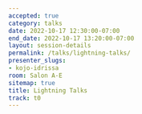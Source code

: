 ```yaml
---
accepted: true
category: talks
date: 2022-10-17 12:30:00-07:00
end_date: 2022-10-17 13:20:00-07:00
layout: session-details
permalink: /talks/lightning-talks/
presenter_slugs:
- kojo-idrissa
room: Salon A-E
sitemap: true
title: Lightning Talks
track: t0
---
```


